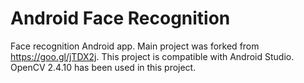 # Android Face Recognition
Face recognition Android app. Main project was forked from https://goo.gl/jTDX2j. This project is compatible with Android Studio. OpenCV 2.4.10 has been used in this project.
